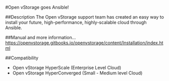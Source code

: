 #Open vStorage goes Ansible!

##Description
The Open vStorage support team has created an easy way to install your future, high-performance, highly-scalable cloud through Ansible. 

##Manual and more information...
https://openvstorage.gitbooks.io/openvstorage/content/Installation/index.html

##Compatibility
* Open vStorage HyperScale (Enterprise Level Cloud)
* Open vStorage HyperConverged (Small - Medium level Cloud)
